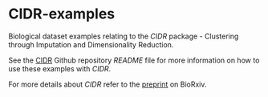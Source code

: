 # CIDR-examples
Biological dataset examples relating to the _CIDR_ package - Clustering through Imputation and Dimensionality Reduction.

See the [CIDR](https://github.com/VCCRI/CIDR) Github repository _README_ file for more information on how to use these examples with _CIDR_.

For more details about _CIDR_ refer to the [preprint](http://biorxiv.org/content/early/2017/01/26/068775) on BioRxiv.

